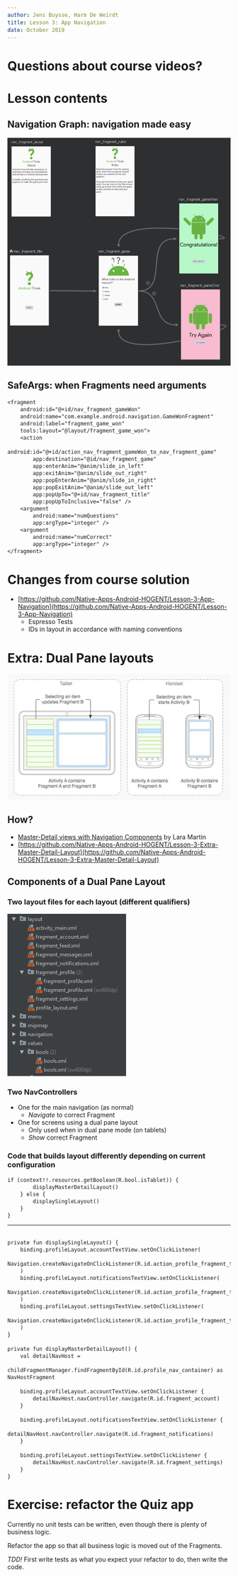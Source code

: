 ```yaml
---
author: Jens Buysse, Harm De Weirdt
title: Lesson 3: App Navigation
date: October 2019
---
```


# Questions about course videos?

# Lesson contents

## Navigation Graph: navigation made easy

![Navigation Graph Screenshot](assets/img/navigation_graph.PNG)

## SafeArgs: when Fragments need arguments

```
<fragment
    android:id="@+id/nav_fragment_gameWon"
    android:name="com.example.android.navigation.GameWonFragment"
    android:label="fragment_game_won"
    tools:layout="@layout/fragment_game_won">
    <action
        android:id="@+id/action_nav_fragment_gameWon_to_nav_fragment_game"
        app:destination="@id/nav_fragment_game"
        app:enterAnim="@anim/slide_in_left"
        app:exitAnim="@anim/slide_out_right"
        app:popEnterAnim="@anim/slide_in_right"
        app:popExitAnim="@anim/slide_out_left"
        app:popUpTo="@+id/nav_fragment_title"
        app:popUpToInclusive="false" />
    <argument
        android:name="numQuestions"
        app:argType="integer" />
    <argument
        android:name="numCorrect"
        app:argType="integer" />
</fragment>
```

# Changes from course solution

* [https://github.com/Native-Apps-Android-HOGENT/Lesson-3-App-Navigation](https://github.com/Native-Apps-Android-HOGENT/Lesson-3-App-Navigation)
    * Espresso Tests
    * IDs in layout in accordance with naming conventions

# Extra: Dual Pane layouts

![Example dual pane layouts](assets/img/dualpane.jpg)

## How?

* [Master-Detail views with Navigation Components](https://proandroiddev.com/master-detail-views-with-navigation-components-a20405f31974) by Lara Martin
* [https://github.com/Native-Apps-Android-HOGENT/Lesson-3-Extra-Master-Detail-Layout](https://github.com/Native-Apps-Android-HOGENT/Lesson-3-Extra-Master-Detail-Layout)

## Components of a Dual Pane Layout

### Two layout files for each layout (different qualifiers)
![Resource folder structure when using qualifiers](assets/img/qualifiers.PNG)

### Two NavControllers

* One for the main navigation (as normal)
    * _Navigate_ to correct Fragment
* One for screens using a dual pane layout
    * Only used when in dual pane mode (on tablets)
    * _Show_ correct Fragment

### Code that builds layout differently depending on current configuration
```
if (context!!.resources.getBoolean(R.bool.isTablet)) {
        displayMasterDetailLayout()
    } else {
        displaySingleLayout()
    }
}
```

---

```

private fun displaySingleLayout() {
    binding.profileLayout.accountTextView.setOnClickListener(
        Navigation.createNavigateOnClickListener(R.id.action_profile_fragment_to_fragment_account)
    )
    binding.profileLayout.notificationsTextView.setOnClickListener(
        Navigation.createNavigateOnClickListener(R.id.action_profile_fragment_to_fragment_notifications)
    )
    binding.profileLayout.settingsTextView.setOnClickListener(
        Navigation.createNavigateOnClickListener(R.id.action_profile_fragment_to_fragment_settings)
    )
}

private fun displayMasterDetailLayout() {
    val detailNavHost =
        childFragmentManager.findFragmentById(R.id.profile_nav_container) as NavHostFragment

    binding.profileLayout.accountTextView.setOnClickListener {
        detailNavHost.navController.navigate(R.id.fragment_account)
    }

    binding.profileLayout.notificationsTextView.setOnClickListener {
        detailNavHost.navController.navigate(R.id.fragment_notifications)
    }

    binding.profileLayout.settingsTextView.setOnClickListener {
        detailNavHost.navController.navigate(R.id.fragment_settings)
    }
}
```

# Exercise: refactor the Quiz app

Currently no unit tests can be written, even though there is plenty of business logic.

Refactor the app so that all business logic is moved out of the Fragments. 

*TDD!* First write tests as what you expect your refactor to do, then write the code. 

